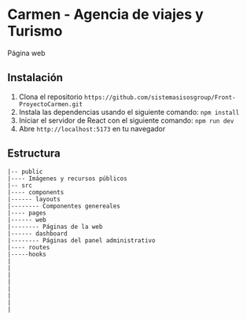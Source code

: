 # Carmen - Agencia de viajes y Turismo
Página web

## Instalación
1. Clona el repositorio `https://github.com/sistemasisosgroup/Front-ProyectoCarmen.git`
2. Instala las dependencias usando el siguiente comando: `npm install`
3. Iniciar el servidor de React con el siguiente comando: `npm run dev`
4. Abre `http://localhost:5173` en tu navegador

## Estructura

```
|-- public
|---- Imágenes y recursos públicos
|-- src
|---- components
|------ layouts
|-------- Componentes genereales
|---- pages
|------ web
|-------- Páginas de la web
|------ dashboard
|-------- Páginas del panel administrativo
|---- routes
|-----hooks
|
|
|
|
|
|
|
|
```
